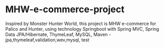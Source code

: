 # MHW-e-commerce-project
Inspired by Monster Hunter World, this project is MHW e-commerce for Palico and Hunter, 
using technology Springboot with Spring MVC, Spring Data JPA/Hibernate, ThymeLeaf, MySQL, Maven - jpa,thymeleaf,validation,wev,mysql, test
